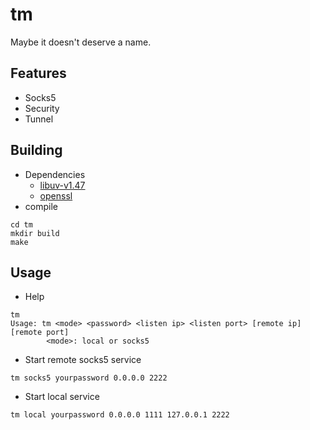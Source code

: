 # tm
Maybe it doesn't deserve a name.

## Features
* Socks5
* Security
* Tunnel

## Building
* Dependencies
  * [libuv-v1.47](https://dist.libuv.org/dist/v1.47.0/)
  * [openssl](https://github.com/openssl/openssl/blob/master/INSTALL.md#installing-openssl)
* compile
```
cd tm
mkdir build
make
```

## Usage
* Help
```
tm 
Usage: tm <mode> <password> <listen ip> <listen port> [remote ip] [remote port]
        <mode>: local or socks5
```

* Start remote socks5 service
```
tm socks5 yourpassword 0.0.0.0 2222
```

* Start local service
```
tm local yourpassword 0.0.0.0 1111 127.0.0.1 2222
```
